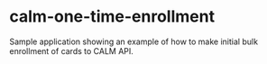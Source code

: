 # calm-one-time-enrollment
Sample application showing an example of how to make initial bulk enrollment of cards to CALM API.
